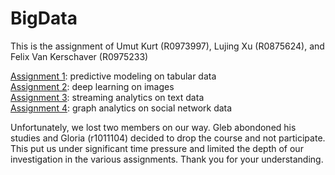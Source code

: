 # BigData

This is the assignment of Umut Kurt (R0973997), Lujing Xu (R0875624), and Felix Van Kerschaver (R0975233)

[Assignment 1](BigData/Assignment1): predictive modeling on tabular data <br />
[Assignment 2](https://github.com/felixvk1234/BigData/tree/a5da76481a1f72c476d0ac786f4b326c9ae0aa8f/Assignment2): deep learning on images <br />
[Assignment 3](https://github.com/felixvk1234/BigData/tree/a5da76481a1f72c476d0ac786f4b326c9ae0aa8f/Assignment3): streaming analytics on text data <br />
[Assignment 4](https://github.com/felixvk1234/BigData/tree/a5da76481a1f72c476d0ac786f4b326c9ae0aa8f/Assignment4): graph analytics on social network data <br />

Unfortunately, we lost two members on our way. Gleb abondoned his studies and Gloria (r1011104) decided to drop the course and not participate. 
This put us under significant time pressure and limited the depth of our investigation in the various assignments. 
Thank you for your understanding.






